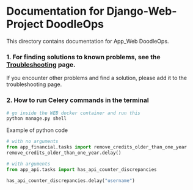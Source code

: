 # Documentation for Django-Web-Project DoodleOps

This directory contains documentation for App_Web DoodleOps.

### 1. For finding solutions to known problems, see the [Troubleshooting](troubleshooting.md) page.

If you encounter other problems and find a solution, please add it to the troubleshooting page.


### 2. How to run Celery commands in the terminal

```bash
# go inside the WEB docker container and run this
python manage.py shell
```

Example of python code

```python
# with no arguments
from app_financial.tasks import remove_credits_older_than_one_year
remove_credits_older_than_one_year.delay()

# with arguments
from app_api.tasks import has_api_counter_discrepancies

has_api_counter_discrepancies.delay("username")
```